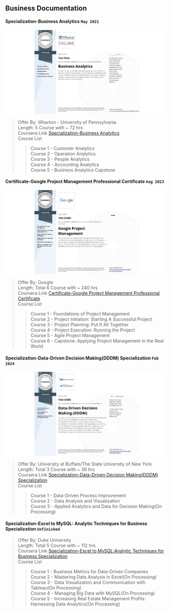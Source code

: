 ## Business Documentation

#### Specialization-Business Analytics `May 2021`

![Certificate](Specialization-Business%20Analytics/Specialization-Business%20Analytics.jpeg)

> Offer By: Wharton - University of Pennsylvania  
> Length: 5 Course with ~ 72 hrs  
> Coursera Link [Specialization-Business Analytics](https://www.coursera.org/specializations/business-analytics)  
> Course List
>
> > Course 1 - Customer Analytics  
> > Course 2 - Operation Analytics  
> > Course 3 - People Analytics  
> > Course 4 - Accounting Analytics  
> > Course 5 - Business Analytics Capstone

#### Certificate-Google Project Management Professional Certificate `Aug 2023`

![Certificate](Certificate-Google%20Project%20Management%20Professional%20Ceritificate/Certificate%20-%20Google%20Project%20Management.jpeg)

> Offer By: Google  
> Length: Total 6 Course with ~ 240 hrs  
> Coursera Link [Certificate-Google Project Management Professional Certificate](https://www.coursera.org/professional-certificates/google-project-management)  
> Course List
>
> > Course 1 - Foundations of Project Management  
> > Course 2 - Project Initiation: Starting A Successful Project  
> > Course 3 - Project Planning: Put It All Together  
> > Course 4 - Project Execution: Running the Project  
> > Course 5 - Agile Project Management  
> > Course 6 - Capstone: Applying Project Management in the Real World

#### Specialization-Data-Driven Decision Making(DDDM) Specialization `Feb 2024`

![Certificate](<Specialization-Data-Drive%20Decision%20Making(DDDM)%20Specialization/Specialization-Data-Drive%20Decision%20Making(DDDM).jpeg>)

> Offer By: University at Buffalo/The State University of New York  
> Length: Total 3 Course with ~ 36 hrs  
> Coursera Link [Specialization-Data-Driven Decision Making(DDDM) Specialization](https://www.coursera.org/specializations/data-driven-decision-making)  
> Course List
>
> > Course 1 - Data-Driven Process Improvement  
> > Course 2 - Data Analysis and Visualization  
> > Course 3 - Applied Analytics and Data for Decision Making(On Processing)

#### Specialization-Excel to MySQL: Analytic Techniques for Business Specialization `Unfinished`

<!-- ![Certificate](Specialization-Business%20Analytics/Specialization-Business%20Analytics.jpeg) -->

> Offer By: Duke University  
> Length: Total 5 Course with ~ 112 hrs  
> Coursera Link [Specialization-Excel to MySQL:Analytic Techniques for Business Specialization](https://www.coursera.org/specializations/excel-mysql)  
> Course List
>
> > Course 1 - Business Metrics for Data-Driven Companies  
> > Course 2 - Mastering Data Analysis in Excel(On Processing)  
> > Course 3 - Data Visualization and Communication with Tableau(On Processing)  
> > Course 4 - Managing Big Data with MySQL(On Processing)  
> > Course 5 - Increasing Real Estate Management Profits: Harnessing Data Analytics(On Processing)
